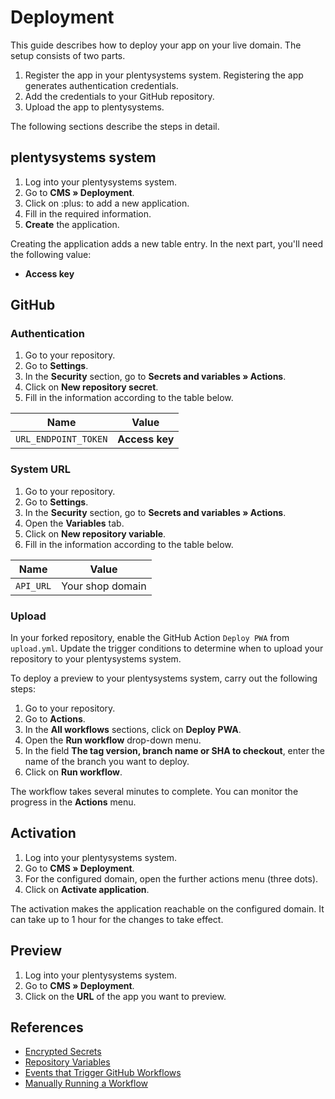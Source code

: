 # Deployment

This guide describes how to deploy your app on your live domain. The setup consists of two parts.

1. Register the app in your plentysystems system. Registering the app generates authentication credentials.
2. Add the credentials to your GitHub repository.
3. Upload the app to plentysystems.

The following sections describe the steps in detail.

## plentysystems system

1. Log into your plentysystems system.
2. Go to **CMS » Deployment**.
3. Click on :plus: to add a new application.
4. Fill in the required information.
5. **Create** the application.

Creating the application adds a new table entry. In the next part, you'll need the following value:

- **Access key**

## GitHub

### Authentication

1. Go to your repository.
2. Go to **Settings**.
3. In the **Security** section, go to **Secrets and variables » Actions**.
4. Click on **New repository secret**.
5. Fill in the information according to the table below.

| Name                 | Value          |
| -------------------- | -------------- |
| `URL_ENDPOINT_TOKEN` | **Access key** |

### System URL

1. Go to your repository.
2. Go to **Settings**.
3. In the **Security** section, go to **Secrets and variables » Actions**.
4. Open the **Variables** tab.
5. Click on **New repository variable**.
6. Fill in the information according to the table below.

| Name      | Value            |
| --------- | ---------------- |
| `API_URL` | Your shop domain |

### Upload

In your forked repository, enable the GitHub Action `Deploy PWA` from `upload.yml`. Update the trigger conditions to determine when to upload your repository to your plentysystems system.

To deploy a preview to your plentysystems system, carry out the following steps:

1. Go to your repository.
2. Go to **Actions**.
3. In the **All workflows** sections, click on **Deploy PWA**.
4. Open the **Run workflow** drop-down menu.
5. In the field **The tag version, branch name or SHA to checkout**, enter the name of the branch you want to deploy.
6. Click on **Run workflow**.

The workflow takes several minutes to complete. You can monitor the progress in the **Actions** menu.

## Activation

1. Log into your plentysystems system.
2. Go to **CMS » Deployment**.
3. For the configured domain, open the further actions menu (three dots).
4. Click on **Activate application**.

The activation makes the application reachable on the configured domain.
It can take up to 1 hour for the changes to take effect.

## Preview

1. Log into your plentysystems system.
2. Go to **CMS » Deployment**.
3. Click on the **URL** of the app you want to preview.

## References

- [Encrypted Secrets](https://docs.github.com/en/actions/security-guides/encrypted-secrets#creating-encrypted-secrets-for-a-repository)
- [Repository Variables](https://docs.github.com/en/actions/learn-github-actions/variables#creating-configuration-variables-for-a-repository)
- [Events that Trigger GitHub Workflows](https://docs.github.com/en/actions/using-workflows/events-that-trigger-workflows)
- [Manually Running a Workflow](https://docs.github.com/en/actions/using-workflows/manually-running-a-workflow)
